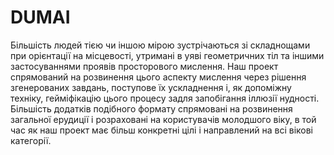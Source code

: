 # DUMAI
Більшість людей тією чи іншою мірою зустрічаються зі складнощами при орієнтації на місцевості, утримані в уяві геометричних тіл та іншими застосуваннями проявів просторового мислення. Наш проект спрямований на розвинення цього аспекту мислення через рішення згенерованих завдань, поступове їх ускладнення і, як допоміжну техніку, гейміфікацію цього процесу задля запобігання іллюзії нудності.
Більшість додатків подібного формату спрямовані на розвинення загальної ерудиції і розраховані на користувачів молодшого віку, в той час як наш проект має більш конкретні цілі і направлений на всі вікові категорії.

